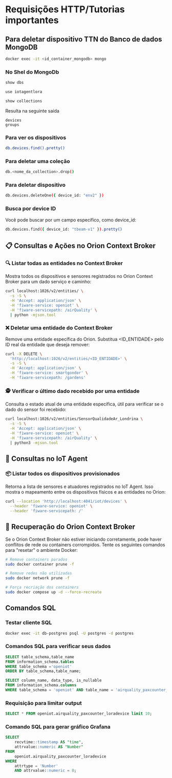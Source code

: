 # Requisições HTTP/Tutorias importantes

## Para deletar dispositivo TTN do Banco de dados MongoDB
```bash
docker exec -it <id_container_mongodb> mongo
```
### No Shel do MongoDb

```bash
show dbs
```
```bash
use iotagentlora
```
```bash
show collections
```
Resulta na seguinte saída
```console
devices
groups
```
### Para ver os dispositivos
```bash
db.devices.find().pretty()
```
### Para deletar uma coleção
```bash
db.<nome_da_collection>.drop()
```
### Para deletar dispositivo
```bash
db.devices.deleteOne({ device_id: "env2" })
```
### Busca por device ID
Você pode buscar por um campo específico, como device_id:
```bash
db.devices.find({ device_id: "tbeam-v1" }).pretty()
```

## 📋 Consultas e Ações no Orion Context Broker

### 🔍 Listar todas as entidades no Context Broker

Mostra todos os dispositivos e sensores registrados no Orion Context Broker para um dado serviço e caminho:

```bash
curl localhost:1026/v2/entities/ \
  -s -S \
  -H 'Accept: application/json' \
  -H 'fiware-service: openiot' \
  -H 'fiware-servicepath: /airQuality' \
  | python -mjson.tool
```
### ❌ Deletar uma entidade do Context Broker

Remove uma entidade específica do Orion. Substitua <ID_ENTIDADE> pelo ID real da entidade que deseja remover:
```bash
curl -X DELETE \
  'http://localhost:1026/v2/entities/<ID_ENTIDADE>' \
  -s -S \
  -H 'Accept: application/json' \
  -H 'fiware-service: smartgondor' \
  -H 'fiware-servicepath: /gardens'
```

### 🕵️ Verificar o último dado recebido por uma entidade
Consulta o estado atual de uma entidade específica, útil para verificar se o dado do sensor foi recebido:
```bash
curl localhost:1026/v2/entities/SensorQualidadeAr_Londrina \
  -s -S \
  -H 'Accept: application/json' \
  -H 'fiware-service: openiot' \
  -H 'fiware-servicepath: /airQuality' \
  | python3 -mjson.tool
```
## 📡 Consultas no IoT Agent

### 📦 Listar todos os dispositivos provisionados
Retorna a lista de sensores e atuadores registrados no IoT Agent. Isso mostra o mapeamento entre os dispositivos físicos e as entidades no Orion:
```bash
curl --location 'http://localhost:4041/iot/devices' \
  --header 'fiware-service: openiot' \
  --header 'fiware-servicepath: /'
```

## 🧹 Recuperação do Orion Context Broker
Se o Orion Context Broker não estiver iniciando corretamente, pode haver conflitos de rede ou containers corrompidos. Tente os seguintes comandos para "resetar" o ambiente Docker:
```bash
# Remove containers parados
sudo docker container prune -f

# Remove redes não utilizadas
sudo docker network prune -f

# Força recriação dos containers
sudo docker compose up -d --force-recreate
```

## Comandos SQL

### Testar cliente SQL
```sh
docker exec -it db-postgres psql -U postgres -d postgres
```


### Comandos SQL para verificar seus dados

```SQL
SELECT table_schema,table_name
FROM information_schema.tables
WHERE table_schema ='openiot'
ORDER BY table_schema,table_name;

SELECT column_name, data_type, is_nullable
FROM information_schema.columns
WHERE table_schema = 'openiot' AND table_name = 'airquality_paxcounter_loradevice';
```
### Requisição para limitar output
```SQL
SELECT * FROM openiot.airquality_paxcounter_loradevice limit 10;
```

### Comando SQL para gerar gráfico Grafana
```SQL
SELECT 
    recvtime::timestamp AS "time",   
    attrvalue::numeric AS "Number"  
FROM 
    openiot.airquality_paxcounter_loradevice
WHERE 
    attrtype = 'Number'        
    AND attrvalue::numeric = 0;
```
